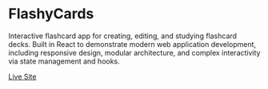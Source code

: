 # FlashyCards
Interactive flashcard app for creating, editing, and studying flashcard decks. Built in React to demonstrate modern web application development, including responsive design, modular architecture, and complex interactivity via state management and hooks.

[Live Site](https://flashy-cards-red.vercel.app/)
